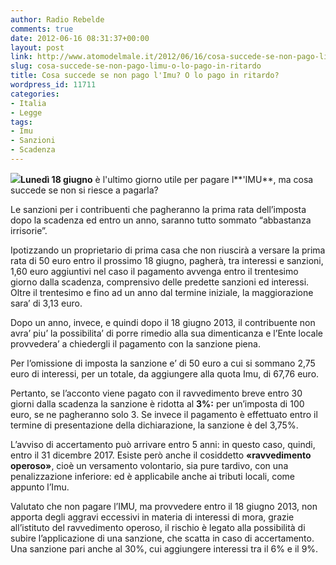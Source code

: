 ```yaml
---
author: Radio Rebelde
comments: true
date: 2012-06-16 08:31:37+00:00
layout: post
link: http://www.atomodelmale.it/2012/06/16/cosa-succede-se-non-pago-limu-o-lo-pago-in-ritardo/
slug: cosa-succede-se-non-pago-limu-o-lo-pago-in-ritardo
title: Cosa succede se non pago l'Imu? O lo pago in ritardo?
wordpress_id: 11711
categories:
- Italia
- Legge
tags:
- Imu
- Sanzioni
- Scadenza
---
```


[![](http://www.atomodelmale.it/wp-content/uploads/2012/06/quando_si_paga_l_imu_jpg_1646071-300x199.jpg)](http://www.atomodelmale.it/wp-content/uploads/2012/06/quando_si_paga_l_imu_jpg_1646071.jpg)**Lunedì 18 giugno** è l'ultimo giorno utile per pagare l**'IMU**, ma cosa succede se non si riesce a pagarla?

Le sanzioni per i contribuenti che pagheranno la prima rata dell’imposta dopo la scadenza ed entro un anno, saranno tutto sommato “abbastanza irrisorie”.

Ipotizzando un proprietario di prima casa che non riuscirà a versare la prima rata di 50 euro entro il prossimo 18 giugno, pagherà, tra interessi e sanzioni, 1,60 euro aggiuntivi nel caso il pagamento avvenga entro il trentesimo giorno dalla scadenza, comprensivo delle predette sanzioni ed interessi. Oltre il trentesimo e fino ad un anno dal termine iniziale, la maggiorazione sara’ di 3,13 euro.

Dopo un anno, invece, e quindi dopo il 18 giugno 2013, il contribuente non avra’ piu’ la possibilita’ di porre rimedio alla sua dimenticanza e l’Ente locale provvedera’ a chiedergli il pagamento con la sanzione piena.


Per l’omissione di imposta la sanzione e’ di 50 euro a cui si sommano 2,75 euro di interessi, per un totale, da aggiungere alla quota Imu, di 67,76 euro.

Pertanto, se l’acconto viene pagato con il ravvedimento breve entro 30 giorni dalla scadenza la sanzione è ridotta al **3%:** per un’imposta di 100 euro, se ne pagheranno solo 3. Se invece il pagamento è effettuato entro il termine di presentazione della dichiarazione, la sanzione è del 3,75%.

L’avviso di accertamento può arrivare entro 5 anni: in questo caso, quindi, entro il 31 dicembre 2017. Esiste però anche il cosiddetto **«ravvedimento operoso»**, cioè un versamento volontario, sia pure tardivo, con una penalizzazione inferiore: ed è applicabile anche ai tributi locali, come appunto l’Imu.

Valutato che non pagare l’IMU, ma provvedere entro il 18 giugno 2013, non apporta degli aggravi eccessivi in materia di interessi di mora, grazie all’istituto del ravvedimento operoso, il rischio è legato alla possibilità di subire l’applicazione di una sanzione, che scatta in caso di accertamento. Una sanzione pari anche al 30%, cui aggiungere interessi tra il 6% e il 9%.
